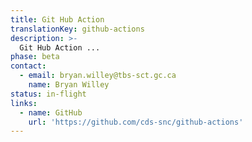 ```yaml
---
title: Git Hub Action
translationKey: github-actions
description: >-
  Git Hub Action ...
phase: beta
contact:
  - email: bryan.willey@tbs-sct.gc.ca
    name: Bryan Willey
status: in-flight
links:
  - name: GitHub
    url: 'https://github.com/cds-snc/github-actions'
---
```


